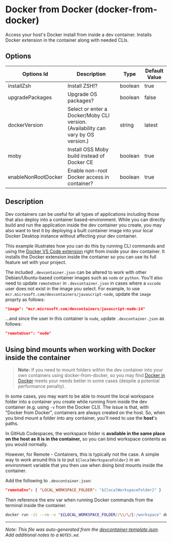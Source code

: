 
# Docker from Docker (docker-from-docker)

Access your host's Docker install from inside a dev container. Installs Docker extension in the container along with needed CLIs.

## Options

| Options Id | Description | Type | Default Value |
|-----|-----|-----|-----|
| installZsh | Install ZSH!? | boolean | true |
| upgradePackages | Upgrade OS packages? | boolean | false |
| dockerVersion | Select or enter a Docker/Moby CLI version. (Availability can vary by OS version.) | string | latest |
| moby | Install OSS Moby build instead of Docker CE | boolean | true |
| enableNonRootDocker | Enable non-root Docker access in container? | boolean | true |

## Description

Dev containers can be useful for all types of applications including those that also deploy into a container based-environment. While you can directly build and run the application inside the dev container you create, you may also want to test it by deploying a built container image into your local Docker Desktop instance without affecting your dev container.

This example illustrates how you can do this by running CLI commands and using the [Docker VS Code extension](https://marketplace.visualstudio.com/items?itemName=ms-azuretools.vscode-docker) right from inside your dev container. It installs the Docker extension inside the container so you can use its full feature set with your project.

The included `.devcontainer.json` can be altered to work with other Debian/Ubuntu-based container images such as `node` or `python`. You'll also need to update `remoteUser` in `.devcontainer.json` in cases where a `vscode` user does not exist in the image you select. For example, to use `mcr.microsoft.com/devcontainers/javascript-node`, update the `image` proprty as follows:

```json
"image": "mcr.microsoft.com/devcontainers/javascript-node:14"
```

...and since the user in this container is `node`, update `.devcontainer.json` as follows:

```json
"remoteUser": "node"
```

## Using bind mounts when working with Docker inside the container

> **Note:** If you need to mount folders within the dev container into your own containers using docker-from-docker, so you may find [Docker in Docker](../docker-in-docker) meets your needs better in some cases (despite a potential performance penalty).

In some cases, you may want to be able to mount the local workspace folder into a container you create while running from inside the dev container (e.g. using `-v` from the Docker CLI). The issue is that, with "Docker from Docker", containers are always created on the host. So, when you bind mount a folder into any container, you'll need to use the **host**'s paths.

In GitHub Codespaces, the workspace folder is **available in the same place on the host as it is in the container,** so you can bind workspace contents as you would normally.

However, for Remote - Containers, this is typically not the case. A simple way to work around this is to put `${localWorkspaceFolder}` in an environment variable that you then use when doing bind mounts inside the container.

Add the following to `.devcontainer.json`:

```json
"remoteEnv": { "LOCAL_WORKSPACE_FOLDER": "${localWorkspaceFolder}" }
```

Then reference the env var when running Docker commands from the terminal inside the container.

```bash
docker run -it --rm -v "${LOCAL_WORKSPACE_FOLDER//\\/\/}:/workspace" debian bash
```

---

_Note: This file was auto-generated from the [devcontainer-template.json](https://github.com/devcontainers/templates/blob/main/src/docker-from-docker/devcontainer-template.json).  Add additional notes to a `NOTES.md`._
